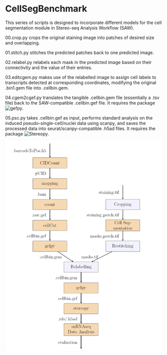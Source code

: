 # CellSegBenchmark
This series of scripts is designed to incorporate different models for the cell segmentation module in Stereo-seq Analysis Workflow (SAW).

00.crop.py crops the original staining image into patches of desired size and overlapping. 

01.stitch.py stitches the predicted patches back to one predicted image. 

02.relabel.py relabels each mask in the predicted image based on their connectivity and the value of their entries. 

03.editcgem.py makes use of the relabelled image to assign cell labels to transcripts detected at corresponding coordinates, modifying the original .bin1.gem file into .cellbin.gem. 

04.cgem2cgef.py translates the tangible .cellbin.gem file (essentially a .tsv file) back to the SAW-compatible .cellbin.gef file. It requires the package ![gefpy](https://gefpy.readthedocs.io/en/main/).

05.psc.py takes .cellbin.gef as input, performs standard analysis on the induced pseudo-single-cell/nuclei data using scanpy, and saves the processed data into seurat/scanpy-compatible .h5ad files. It requires the package ![Stereopy](https://stereopy.readthedocs.io/en/latest/). 

![Alt Text](workflow.png)
